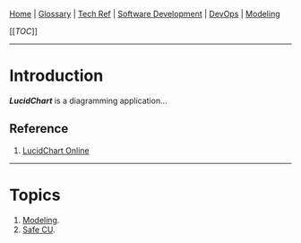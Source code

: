 [Home](/Slalom-LLC/Slalom-Consulting) | [Glossary](/Glossary) | [Tech Ref](/Tech-Ref) | [Software Development](/Tech-Ref/Software-Development) | [DevOps](/Tech-Ref/Software-Development/DevOps-\(Development-and-IT-Operations\)) | [Modeling](/Tech-Ref/Software-Development/Modeling)

[[_TOC_]]

---
# Introduction
***LucidChart***  is a diagramming application...

## Reference
1. [LucidChart Online](https://lucid.app/documents#/dashboard)

---
# Topics
1. [Modeling](/Slalom-LLC/Slalom-Consulting/Modeling-\(Slalom\)).
1. [Safe CU](/Clients/Safe-CU/Core).
